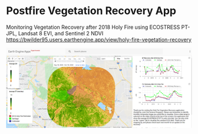 # Postfire Vegetation Recovery App
Monitoring Vegetation Recovery after 2018 Holy Fire using ECOSTRESS PT-JPL, Landsat 8 EVI, and Sentinel 2 NDVI
https://bwilder95.users.earthengine.app/view/holy-fire-vegetation-recovery

![GEE_app](./GEE.PNG)
